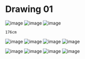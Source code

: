 Drawing 01
============

![image](https://user-images.githubusercontent.com/30430227/189830843-56eb7f2b-493a-449a-8cae-fb976c20db67.png)
![image](https://user-images.githubusercontent.com/30430227/189830906-d53503f5-499d-4af6-8b59-69a78a3b3cb2.png)
![image](https://user-images.githubusercontent.com/30430227/189830952-422e9f1a-c435-49c6-9069-5294be16f772.png)

`176cm`

![image](https://user-images.githubusercontent.com/30430227/189832954-3c18c367-da55-42a3-ae62-364d9fd47405.png)
![image](https://user-images.githubusercontent.com/30430227/189832995-616a8870-7c2d-4ce6-b7e6-f11b42c9a037.png)
![image](https://user-images.githubusercontent.com/30430227/189833333-3ad64dc6-e17e-45b0-9c6b-7a5eef6dfb8f.png)
![image](https://user-images.githubusercontent.com/30430227/189833380-23205c77-009d-44c7-b380-6e69da03ffbb.png)

![image](https://user-images.githubusercontent.com/30430227/189833726-d8da4927-581b-499f-aa4e-55a4398235f0.png)
![image](https://user-images.githubusercontent.com/30430227/189834032-b2c9d6e2-aa6d-4402-ab05-13de1752c72e.png)
![image](https://user-images.githubusercontent.com/30430227/189834156-f2ebc5a9-927f-4096-8022-ebaa351d86a8.png)
![image](https://user-images.githubusercontent.com/30430227/189834235-c78ea714-bfb9-46e8-9e2b-982fd44b0f16.png)



